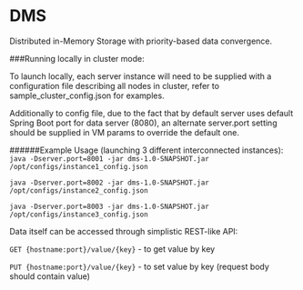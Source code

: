# DMS
Distributed in-Memory Storage with priority-based data convergence. 

###Running locally in cluster mode:

To launch locally, each server instance will need to be supplied with a configuration file 
describing all nodes in cluster, refer to sample_cluster_config.json for examples. 

Additionally to config file, due to the fact that by default server uses default Spring Boot port for data server (8080), 
an alternate server.port setting should be supplied in VM params to override the default one. 

######Example Usage (launching 3 different interconnected instances):
`java -Dserver.port=8001 -jar dms-1.0-SNAPSHOT.jar /opt/configs/instance1_config.json`

`java -Dserver.port=8002 -jar dms-1.0-SNAPSHOT.jar /opt/configs/instance2_config.json`

`java -Dserver.port=8003 -jar dms-1.0-SNAPSHOT.jar /opt/configs/instance3_config.json`

Data itself can be accessed through simplistic REST-like API: 

`GET {hostname:port}/value/{key}` - to get value by key

`PUT {hostname:port}/value/{key}` - to set value by key (request body should contain value)
